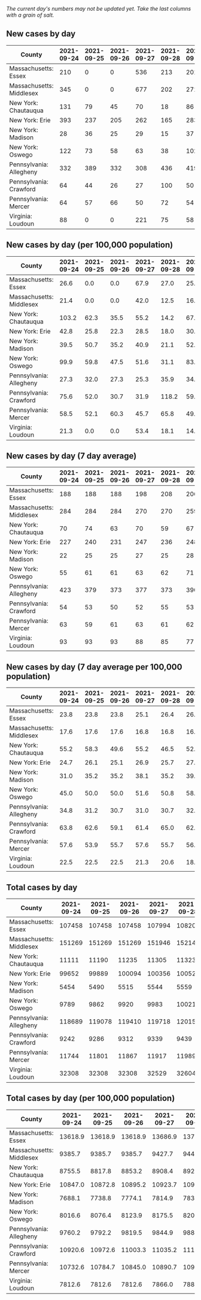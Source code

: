 _The current day's numbers may not be updated yet. Take the last columns with a grain of salt._
## New cases by day

| County | 2021-09-24 | 2021-09-25 | 2021-09-26 | 2021-09-27 | 2021-09-28 | 2021-09-29 | 2021-09-30 |
| --- | --- | --- | --- | --- | --- | --- | --- |
| Massachusetts: Essex | 210 | 0 | 0 | 536 | 213 | 201 |  |
| Massachusetts: Middlesex | 345 | 0 | 0 | 677 | 202 | 271 |  |
| New York: Chautauqua | 131 | 79 | 45 | 70 | 18 | 86 |  |
| New York: Erie | 393 | 237 | 205 | 262 | 165 | 283 |  |
| New York: Madison | 28 | 36 | 25 | 29 | 15 | 37 |  |
| New York: Oswego | 122 | 73 | 58 | 63 | 38 | 102 |  |
| Pennsylvania: Allegheny | 332 | 389 | 332 | 308 | 436 | 419 |  |
| Pennsylvania: Crawford | 64 | 44 | 26 | 27 | 100 | 50 |  |
| Pennsylvania: Mercer | 64 | 57 | 66 | 50 | 72 | 54 |  |
| Virginia: Loudoun | 88 | 0 | 0 | 221 | 75 | 58 | 83 |

## New cases by day (per 100,000 population)

| County | 2021-09-24 | 2021-09-25 | 2021-09-26 | 2021-09-27 | 2021-09-28 | 2021-09-29 | 2021-09-30 |
| --- | --- | --- | --- | --- | --- | --- | --- |
| Massachusetts: Essex | 26.6 | 0.0 | 0.0 | 67.9 | 27.0 | 25.5 |  |
| Massachusetts: Middlesex | 21.4 | 0.0 | 0.0 | 42.0 | 12.5 | 16.8 |  |
| New York: Chautauqua | 103.2 | 62.3 | 35.5 | 55.2 | 14.2 | 67.8 |  |
| New York: Erie | 42.8 | 25.8 | 22.3 | 28.5 | 18.0 | 30.8 |  |
| New York: Madison | 39.5 | 50.7 | 35.2 | 40.9 | 21.1 | 52.2 |  |
| New York: Oswego | 99.9 | 59.8 | 47.5 | 51.6 | 31.1 | 83.5 |  |
| Pennsylvania: Allegheny | 27.3 | 32.0 | 27.3 | 25.3 | 35.9 | 34.5 |  |
| Pennsylvania: Crawford | 75.6 | 52.0 | 30.7 | 31.9 | 118.2 | 59.1 |  |
| Pennsylvania: Mercer | 58.5 | 52.1 | 60.3 | 45.7 | 65.8 | 49.3 |  |
| Virginia: Loudoun | 21.3 | 0.0 | 0.0 | 53.4 | 18.1 | 14.0 | 20.1 |

## New cases by day (7 day average)

| County | 2021-09-24 | 2021-09-25 | 2021-09-26 | 2021-09-27 | 2021-09-28 | 2021-09-29 | 2021-09-30 |
| --- | --- | --- | --- | --- | --- | --- | --- |
| Massachusetts: Essex | 188 | 188 | 188 | 198 | 208 | 206 |  |
| Massachusetts: Middlesex | 284 | 284 | 284 | 270 | 270 | 259 |  |
| New York: Chautauqua | 70 | 74 | 63 | 70 | 59 | 67 |  |
| New York: Erie | 227 | 240 | 231 | 247 | 236 | 248 |  |
| New York: Madison | 22 | 25 | 25 | 27 | 25 | 28 |  |
| New York: Oswego | 55 | 61 | 61 | 63 | 62 | 71 |  |
| Pennsylvania: Allegheny | 423 | 379 | 373 | 377 | 373 | 390 |  |
| Pennsylvania: Crawford | 54 | 53 | 50 | 52 | 55 | 53 |  |
| Pennsylvania: Mercer | 63 | 59 | 61 | 63 | 61 | 62 |  |
| Virginia: Loudoun | 93 | 93 | 93 | 88 | 85 | 77 | 75 |

## New cases by day (7 day average per 100,000 population)

| County | 2021-09-24 | 2021-09-25 | 2021-09-26 | 2021-09-27 | 2021-09-28 | 2021-09-29 | 2021-09-30 |
| --- | --- | --- | --- | --- | --- | --- | --- |
| Massachusetts: Essex | 23.8 | 23.8 | 23.8 | 25.1 | 26.4 | 26.1 |  |
| Massachusetts: Middlesex | 17.6 | 17.6 | 17.6 | 16.8 | 16.8 | 16.1 |  |
| New York: Chautauqua | 55.2 | 58.3 | 49.6 | 55.2 | 46.5 | 52.8 |  |
| New York: Erie | 24.7 | 26.1 | 25.1 | 26.9 | 25.7 | 27.0 |  |
| New York: Madison | 31.0 | 35.2 | 35.2 | 38.1 | 35.2 | 39.5 |  |
| New York: Oswego | 45.0 | 50.0 | 50.0 | 51.6 | 50.8 | 58.1 |  |
| Pennsylvania: Allegheny | 34.8 | 31.2 | 30.7 | 31.0 | 30.7 | 32.1 |  |
| Pennsylvania: Crawford | 63.8 | 62.6 | 59.1 | 61.4 | 65.0 | 62.6 |  |
| Pennsylvania: Mercer | 57.6 | 53.9 | 55.7 | 57.6 | 55.7 | 56.7 |  |
| Virginia: Loudoun | 22.5 | 22.5 | 22.5 | 21.3 | 20.6 | 18.6 | 18.1 |

## Total cases by day

| County | 2021-09-24 | 2021-09-25 | 2021-09-26 | 2021-09-27 | 2021-09-28 | 2021-09-29 | 2021-09-30 |
| --- | --- | --- | --- | --- | --- | --- | --- |
| Massachusetts: Essex | 107458 | 107458 | 107458 | 107994 | 108207 | 108408 |  |
| Massachusetts: Middlesex | 151269 | 151269 | 151269 | 151946 | 152148 | 152419 |  |
| New York: Chautauqua | 11111 | 11190 | 11235 | 11305 | 11323 | 11409 |  |
| New York: Erie | 99652 | 99889 | 100094 | 100356 | 100521 | 100804 |  |
| New York: Madison | 5454 | 5490 | 5515 | 5544 | 5559 | 5596 |  |
| New York: Oswego | 9789 | 9862 | 9920 | 9983 | 10021 | 10123 |  |
| Pennsylvania: Allegheny | 118689 | 119078 | 119410 | 119718 | 120154 | 120573 |  |
| Pennsylvania: Crawford | 9242 | 9286 | 9312 | 9339 | 9439 | 9489 |  |
| Pennsylvania: Mercer | 11744 | 11801 | 11867 | 11917 | 11989 | 12043 |  |
| Virginia: Loudoun | 32308 | 32308 | 32308 | 32529 | 32604 | 32662 | 32745 |

## Total cases by day (per 100,000 population)

| County | 2021-09-24 | 2021-09-25 | 2021-09-26 | 2021-09-27 | 2021-09-28 | 2021-09-29 | 2021-09-30 |
| --- | --- | --- | --- | --- | --- | --- | --- |
| Massachusetts: Essex | 13618.9 | 13618.9 | 13618.9 | 13686.9 | 13713.9 | 13739.3 |  |
| Massachusetts: Middlesex | 9385.7 | 9385.7 | 9385.7 | 9427.7 | 9440.2 | 9457.0 |  |
| New York: Chautauqua | 8755.5 | 8817.8 | 8853.2 | 8908.4 | 8922.6 | 8990.3 |  |
| New York: Erie | 10847.0 | 10872.8 | 10895.2 | 10923.7 | 10941.6 | 10972.4 |  |
| New York: Madison | 7688.1 | 7738.8 | 7774.1 | 7814.9 | 7836.1 | 7888.2 |  |
| New York: Oswego | 8016.6 | 8076.4 | 8123.9 | 8175.5 | 8206.6 | 8290.1 |  |
| Pennsylvania: Allegheny | 9760.2 | 9792.2 | 9819.5 | 9844.9 | 9880.7 | 9915.2 |  |
| Pennsylvania: Crawford | 10920.6 | 10972.6 | 11003.3 | 11035.2 | 11153.4 | 11212.5 |  |
| Pennsylvania: Mercer | 10732.6 | 10784.7 | 10845.0 | 10890.7 | 10956.5 | 11005.8 |  |
| Virginia: Loudoun | 7812.6 | 7812.6 | 7812.6 | 7866.0 | 7884.1 | 7898.2 | 7918.2 |

